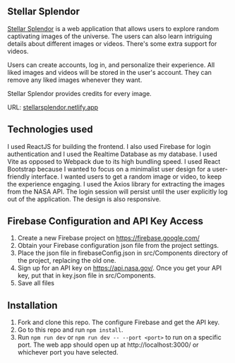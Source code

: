 ## Stellar Splendor
[Stellar Splendor](https://stellarsplendor.netlify.app) is a web application that allows users to explore random captivating images of the universe. The users can also learn intriguing details about different images or videos. There's some extra support for videos.

Users can create accounts, log in, and personalize their experience. All liked images and videos will be stored in the user's account. They can remove any liked images whenever they want.

Stellar Splendor provides credits for every image.

URL: [stellarsplendor.netlify.app](https://stellarsplendor.netlify.app)

## Technologies used
I used ReactJS for building the frontend. I also used Firebase for login authentication and I used the Realtime Database as my database. I used Vite as opposed to Webpack due to its high bundling speed. I used React Bootstrap  because I wanted to focus on a minimalist user design for a user-friendly interface. I wanted users to get a random image or video, to keep the experience engaging. I used the Axios library for extracting the images from the NASA API. The login session will persist until the user explicitly log out of the application. The design is also responsive.

## Firebase Configuration and API Key Access
1. Create a new Firebase project on https://firebase.google.com/
2. Obtain your Firebase configuration json file from the project settings.
3. Place the json file in firebaseConfig.json in src/Components directory of the project, replacing the old one.
4. Sign up for an API key on https://api.nasa.gov/. Once you get your API key, put that in key.json file in src/Components.
5. Save all files

## Installation
1. Fork and clone this repo. The configure Firebase and get the API key.
2. Go to this repo and run ```npm install```.
3. Run ```npm run dev``` or ```npm run dev -- --port <port>``` to run on a specific port. The web app should open up at http://localhost:3000/ or whichever port you have selected.